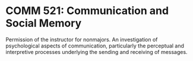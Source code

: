 # COMM 521: Communication and Social Memory

Permission of the instructor for nonmajors. An investigation of psychological aspects of communication, particularly the perceptual and interpretive processes underlying the sending and receiving of messages.